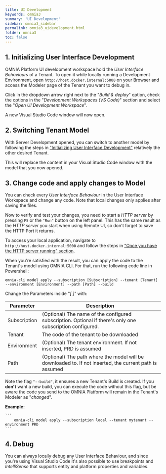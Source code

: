 ```yaml
---
title: UI Development
keywords: omnia3
summary: 'UI Development'
sidebar: omnia3_sidebar
permalink: omnia3_uidevelopment.html
folder: omnia3
toc: false
---
```


## 1. Initializing User Interface Development

OMNIA Platform UI development workspace hold the _User Interface Behaviours_ of a Tenant. To open it while locally running a Development Environment, open `http://host.docker.internal:5000` on your Browser and access the Modeler page of the Tenant you want to debug in.

Click in the dropdown arrow right next to the "_Build & deploy_" option, check the options in the "_Development Workspaces (VS Code)_" section and select the "_Open UI Development Workspace_".

A new Visual Studio Code window will now open.

## 2. Switching Tenant Model

With Server Development opened, you can switch to another model by following the steps in ["Initializing User Interface Development"](#1.initializing-user-interface-development) relatively the other desired Tenant.

This will replace the content in your Visual Studio Code window with the model that you now opened.

## 3. Change code and apply changes to Model

You can check every _User Interface Behaviour_ in the User Interface Workspace and change any code. Note that local changes only applies after saving the files.

Now to verify and test your changes, you need to start a _HTTP server_ by pressing `F5` or the `"Run"` button on the left panel. This has the same result as the _HTTP server_ you start when using Remote UI, so don't forget to save the HTTP Port it returns.

To access your local application, navigate to `http://host.docker.internal:5000` and follow the steps in ["Once you have the HTTP server running" section](omnia3_modeler_developingbehaviours.html#6.2-initializing-the-development-environment).

When you're satisfied with the result, you can apply the code to the Tenant's model using OMNIA CLI. For that, run the following code line in Powershell:

```
omnia-cli model apply --subscription [Subscription] --tenant [Tenant] --environment [Environment] --path [Path] --build
```

Change the Parameters inside "_[ ]_" with:

| Parameter    | Description                                                                                               |
| ------------ | --------------------------------------------------------------------------------------------------------- |
| Subscription | (Optional) The name of the configured subscription. Optional if there's only one subscription configured. |
| Tenant       | The code of the tenant to be downloaded                                                                   |
| Environment  | (Optional) The tenant environment. If not inserted, PRD is assumed                                        |
| Path         | (Optional) The path where the model will be downloaded to. If not inserted, the current path is assumed   |

Note the flag `"--build"`, it ensures a new Tenant's Build is created. If you **don't** want a new build, you can execute the code without this flag, but be aware the code you send to the OMNIA Platform will remain in the Tenant's Modeler as "_changed_".

**Example:**

    ```
        omnia-cli model apply --subscription local --tenant mytenant --environment PRD
    ```

## 4. Debug

You can always locally debug any User Interface Behaviour, and since you're using Visual Studio Code it's also possible to use breakpoints and _IntelliSense_ that supports entity and platform properties and variables.

